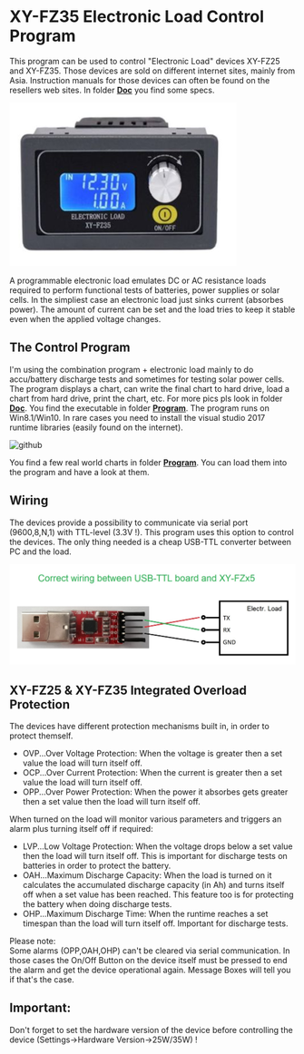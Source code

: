 # XY-FZ35 Electronic Load Control Program
 
This program can be used to control "Electronic Load" devices XY-FZ25 and XY-FZ35. Those devices are sold on different internet sites, mainly from Asia. Instruction manuals for those devices can often be found on the resellers web sites. In folder [**Doc**](https://github.com/yellobyte/ElectronicLoad_Control_XY-FZ35/blob/main/Doc) you find some specs.

![github](https://github.com/yellobyte/ElectronicLoad-Control-XY-FZ35/blob/main/Doc/XY-FZ35.jpg)

A programmable electronic load emulates DC or AC resistance loads required to perform functional tests of batteries, power supplies or solar cells.
In the simpliest case an electronic load just sinks current (absorbes power). The amount of current can be set and the load tries to keep it stable even when the applied voltage changes.

## The Control Program ##

I'm using the combination program + electronic load mainly to do accu/battery discharge tests and sometimes for testing solar power cells. The program displays a chart, can write the final chart to hard drive, load a chart from hard drive, print the chart, etc.
For more pics pls look in folder [**Doc**](https://github.com/yellobyte/ElectronicLoad_Control_XY-FZ35/blob/main/Doc). You find the executable in folder [**Program**](https://github.com/yellobyte/ElectronicLoad_Control_XY-FZ35/blob/main/Program). The program runs on Win8.1/Win10. In rare cases you need to install the visual studio 2017 runtime libraries (easily found on the internet).

![github](https://github.com/yellobyte/ElectronicLoad_Control_XY-FZ35/blob/main/Doc/Load1a.JPG)

You find a few real world charts in folder [**Program**](https://github.com/yellobyte/ElectronicLoad_Control_XY-FZ35/blob/main/Program). You can load them into the program and have a look at them.

## Wiring ##

The devices provide a possibility to communicate via serial port (9600,8,N,1) with TTL-level (3.3V !). This program uses this option to control the devices.
The only thing needed is a cheap USB-TTL converter between PC and the load.

![github](https://github.com/yellobyte/ElectronicLoad-Control-XY-FZ35/blob/main/Doc/USB-TTL-Wiring.jpg)

## XY-FZ25 & XY-FZ35 Integrated Overload Protection ##

The devices have different protection mechanisms built in, in order to protect themself.

- OVP...Over Voltage Protection: When the voltage is greater then a set value the load will turn itself off.
- OCP...Over Current Protection: When the current is greater then a set value the load will turn itself off.
- OPP...Over Power Protection: When the power it absorbes gets greater then a set value then the load will turn itself off.

When turned on the load will monitor various parameters and triggers an alarm plus turning itself off if required:
- LVP...Low Voltage Protection: When the voltage drops below a set value then the load will turn itself off. This is important for discharge tests on batteries in order to protect the battery.
- OAH...Maximum Discharge Capacity: When the load is turned on it calculates the accumulated discharge capacity (in Ah) and turns itself off when a set value has been reached. This feature too is for protecting the battery when doing discharge tests.
- OHP...Maximum Discharge Time: When the runtime reaches a set timespan than the load will turn itself off. Important for discharge tests. 

Please note:   
Some alarms (OPP,OAH,OHP) can't be cleared via serial communication. In those cases the On/Off Button on the device itself must be pressed to end the alarm and get the device operational again. Message Boxes will tell you if that's the case.

## Important: ##
Don't forget to set the hardware version of the device before controlling the device (Settings->Hardware Version->25W/35W) !
